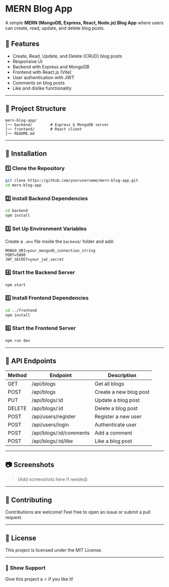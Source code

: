 # MERN Blog App

A simple **MERN (MongoDB, Express, React, Node.js) Blog App** where users can create, read, update, and delete blog posts.

## 🚀 Features

- Create, Read, Update, and Delete (CRUD) blog posts
- Responsive UI
- Backend with Express and MongoDB
- Frontend with React.js (Vite)
- User authentication with JWT
- Comments on blog posts
- Like and dislike functionality

---

## 📂 Project Structure

```
mern-blog-app/
│── backend/        # Express & MongoDB server
│── frontend/       # React client
│── README.md
```

---

## 🔧 Installation

### 1️⃣ Clone the Repository

```sh
git clone https://github.com/yourusername/mern-blog-app.git
cd mern-blog-app
```

### 2️⃣ Install Backend Dependencies

```sh
cd backend
npm install
```

### 3️⃣ Set Up Environment Variables

Create a `.env` file inside the `backend/` folder and add:

```env
MONGO_URI=your_mongodb_connection_string
PORT=5000
JWT_SECRET=your_jwt_secret
```

### 4️⃣ Start the Backend Server

```sh
npm start
```

### 5️⃣ Install Frontend Dependencies

```sh
cd ../frontend
npm install
```

### 6️⃣ Start the Frontend Server

```sh
npm run dev
```

---

## 📜 API Endpoints

| Method | Endpoint                | Description            |
| ------ | ----------------------- | ---------------------- |
| GET    | /api/blogs              | Get all blogs          |
| POST   | /api/blogs              | Create a new blog post |
| PUT    | /api/blogs/:id          | Update a blog post     |
| DELETE | /api/blogs/:id          | Delete a blog post     |
| POST   | /api/users/register     | Register a new user    |
| POST   | /api/users/login        | Authenticate user      |
| POST   | /api/blogs/:id/comments | Add a comment          |
| POST   | /api/blogs/:id/like     | Like a blog post       |

---

## 📷 Screenshots

> (Add screenshots here if needed)

---

## 🤝 Contributing

Contributions are welcome! Feel free to open an issue or submit a pull request.

---

## 📃 License

This project is licensed under the MIT License.

---

### 🌟 Show Support

Give this project a ⭐ if you like it!
